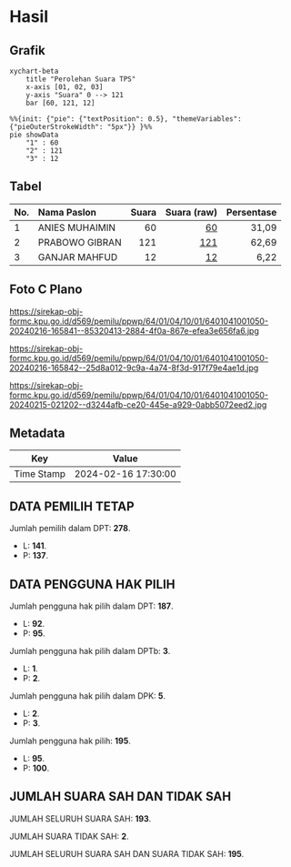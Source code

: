 # Hasil

## Grafik

```mermaid
xychart-beta
    title "Perolehan Suara TPS"
    x-axis [01, 02, 03]
    y-axis "Suara" 0 --> 121
    bar [60, 121, 12]
```

```mermaid
%%{init: {"pie": {"textPosition": 0.5}, "themeVariables": {"pieOuterStrokeWidth": "5px"}} }%%
pie showData
    "1" : 60
    "2" : 121
    "3" : 12
```

## Tabel

| No. | Nama Paslon    | Suara | Suara (raw) | Persentase |
|:--- |:-------------- | -----:| -----------:| ----------:|
| 1   | ANIES MUHAIMIN | 60    | [60][p-1]   | 31,09      |
| 2   | PRABOWO GIBRAN | 121   | [121][p-2]  | 62,69      |
| 3   | GANJAR MAHFUD  | 12    | [12][p-3]   | 6,22       |


[p-1]: https://github.com/gigit-pemilu/pemilu-2024-64-kalimantan-timur/blob/main/pilpres/hitung-suara/sub/64-kalimantan-timur/sub/01-paser/sub/04-tanah-grogot/sub/1001-tanah-grogot/sub/050-tps/sub/paslon-1.txt
[p-2]: https://github.com/gigit-pemilu/pemilu-2024-64-kalimantan-timur/blob/main/pilpres/hitung-suara/sub/64-kalimantan-timur/sub/01-paser/sub/04-tanah-grogot/sub/1001-tanah-grogot/sub/050-tps/sub/paslon-2.txt
[p-3]: https://github.com/gigit-pemilu/pemilu-2024-64-kalimantan-timur/blob/main/pilpres/hitung-suara/sub/64-kalimantan-timur/sub/01-paser/sub/04-tanah-grogot/sub/1001-tanah-grogot/sub/050-tps/sub/paslon-3.txt

## Foto C Plano

https://sirekap-obj-formc.kpu.go.id/d569/pemilu/ppwp/64/01/04/10/01/6401041001050-20240216-165841--85320413-2884-4f0a-867e-efea3e656fa6.jpg

https://sirekap-obj-formc.kpu.go.id/d569/pemilu/ppwp/64/01/04/10/01/6401041001050-20240216-165842--25d8a012-9c9a-4a74-8f3d-917f79e4ae1d.jpg

https://sirekap-obj-formc.kpu.go.id/d569/pemilu/ppwp/64/01/04/10/01/6401041001050-20240215-021202--d3244afb-ce20-445e-a929-0abb5072eed2.jpg


## Metadata

| Key        | Value               |
| ---------- | ------------------- |
| Time Stamp | 2024-02-16 17:30:00 |


## DATA PEMILIH TETAP

Jumlah pemilih dalam DPT: **278**.
 * L: **141**.
 * P: **137**.

## DATA PENGGUNA HAK PILIH

Jumlah pengguna hak pilih dalam DPT: **187**.
 * L: **92**.
 * P: **95**.

Jumlah pengguna hak pilih dalam DPTb: **3**.
 * L: **1**.
 * P: **2**.

Jumlah pengguna hak pilih dalam DPK: **5**.
 * L: **2**.
 * P: **3**.

Jumlah pengguna hak pilih: **195**.
 * L: **95**.
 * P: **100**.

## JUMLAH SUARA SAH DAN TIDAK SAH

JUMLAH SELURUH SUARA SAH: **193**.

JUMLAH SUARA TIDAK SAH: **2**.

JUMLAH SELURUH SUARA SAH DAN SUARA TIDAK SAH: **195**.


